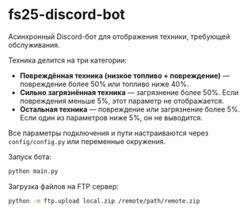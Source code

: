 fs25-discord-bot
=================

Асинхронный Discord-бот для отображения техники, требующей обслуживания.

Техника делится на три категории:

* **Повреждённая техника (низкое топливо + повреждение)** — повреждение более 50% или топливо ниже 40%.
* **Сильно загрязнённая техника** — загрязнение более 50%. Если повреждения меньше 5%, этот параметр не отображается.
* **Остальная техника** — повреждение или загрязнение более 5%. Если один из параметров ниже 5%, он не выводится.

Все параметры подключения и пути настраиваются через `config/config.py` или переменные окружения.

Запуск бота:

```bash
python main.py
```

Загрузка файлов на FTP сервер:

```bash
python -m ftp.upload local.zip /remote/path/remote.zip
```
